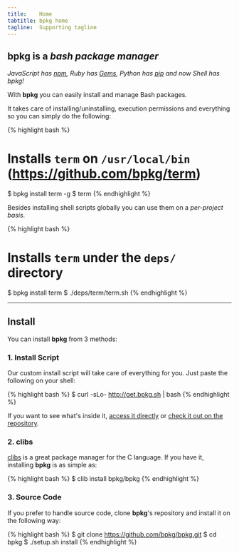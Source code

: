 ```yaml
---
title:    Home
tabtitle: bpkg home
tagline:  Supporting tagline
---
```


## bpkg is a _bash package manager_

_JavaScript has [npm][npm], Ruby has [Gems][gem], Python has [pip][pip] and now Shell has bpkg!_

With **bpkg** you can easily install and manage Bash packages.

It takes care of installing/uninstalling, execution permissions and everything so you can simply do the following:

{% highlight bash %}
# Installs `term` on `/usr/local/bin` (https://github.com/bpkg/term)
$ bpkg install term -g
$ term
{% endhighlight %}

Besides installing shell scripts globally you can use them on a _per-project basis_.

{% highlight bash %}
# Installs `term` under the `deps/` directory
$ bpkg install term
$ ./deps/term/term.sh
{% endhighlight %}

---

## Install

You can install **bpkg** from 3 methods:

### 1. Install Script

Our custom install script will take care of everything for you.
Just paste the following on your shell:

{% highlight bash %}
$ curl -sLo- http://get.bpkg.sh | bash
{% endhighlight %}

If you want to see what's inside it, [access it directly](http://get.bpkg.sh) or [check it out on the repository](https://raw.githubusercontent.com/bpkg/bpkg/master/setup.sh).

### 2. clibs

[clibs][clib] is a great package manager for the C language. If you have it, installing **bpkg** is as simple as:

{% highlight bash %}
$ clib install bpkg/bpkg
{% endhighlight %}

### 3. Source Code

If you prefer to handle source code, clone **bpkg**'s repository and install it on the following way:

{% highlight bash %}
$ git clone https://github.com/bpkg/bpkg.git
$ cd bpkg
$ ./setup.sh install
{% endhighlight %}

[gem]: https://rubygems.org/
[npm]: https://www.npmjs.org/
[pip]: https://pypi.python.org/pypi/pip
[clib]: https://github.com/clibs/clib
